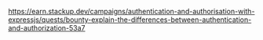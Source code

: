 https://earn.stackup.dev/campaigns/authentication-and-authorisation-with-expressjs/quests/bounty-explain-the-differences-between-authentication-and-authorization-53a7
